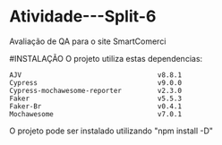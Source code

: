 # Atividade---Split-6
Avaliação de QA para o site SmartComerci

#INSTALAÇÃO 
O projeto utiliza estas dependencias:

    AJV                                  v8.8.1
    Cypress                              v9.0.0
    Cypress-mochawesome-reporter         v2.3.0
    Faker                                v5.5.3
    Faker-Br                             v0.4.1
    Mochawesome                          v7.0.1

O projeto pode ser instalado utilizando "npm install -D"
